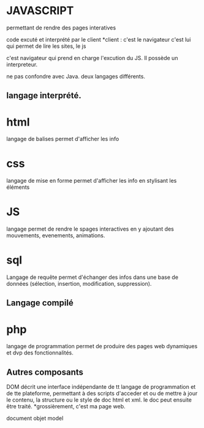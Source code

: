 # JAVASCRIPT    

permettant de rendre des pages interatives

code excuté et interprété par le client
*client : c'est le navigateur
          c'est lui qui permet de lire les sites, le js

c'est navigateur qui prend en charge l'excution du JS. Il possède un interpreteur. 

ne pas confondre avec Java. deux langages différents.


## langage interprété.
# html
langage de balises
permet d'afficher les info

# css
langage de mise en forme
permet d'afficher les info en stylisant les éléments

# JS
langage permet de rendre le spages interactives en y ajoutant des mouvements, evenements, animations.

# sql
Langage de requête
permet d'échanger des infos dans une base de données (sélection, insertion, modification, suppression).


## Langage compilé
# php
langage de programmation
permet de produire des pages web dynamiques et dvp des fonctionnalités.

## Autres composants
DOM décrit une interface indépendante de tt langage de programmation et de tte plateforme, permettant à des scripts d'acceder et ou de mettre à jour le contenu, la structure ou le style de doc html et xml. le doc peut ensuite être traité.
*grossièrement, c'est ma page web.

document objet model


